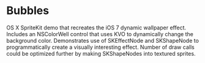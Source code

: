 Bubbles
=======

OS X SpriteKit demo that recreates the iOS 7 dynamic wallpaper effect. Includes an NSColorWell control that uses KVO to dynamically change the background color. Demonstrates use of SKEffectNode and SKShapeNode to programmatically create a visually interesting effect. Number of draw calls could be optimized further by making SKShapeNodes into textured sprites.

